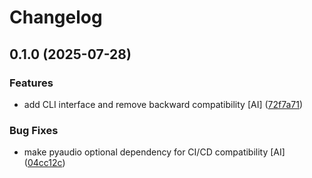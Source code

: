 # Changelog

## 0.1.0 (2025-07-28)


### Features

* add CLI interface and remove backward compatibility [AI] ([72f7a71](https://github.com/stkr22/private-assistant-comms-satellite-py/commit/72f7a7113e55cf89ca92a3bc35db0e528e70bd51))


### Bug Fixes

* make pyaudio optional dependency for CI/CD compatibility [AI] ([04cc12c](https://github.com/stkr22/private-assistant-comms-satellite-py/commit/04cc12ce86aac005b2b78b9599b5124446c54946))
